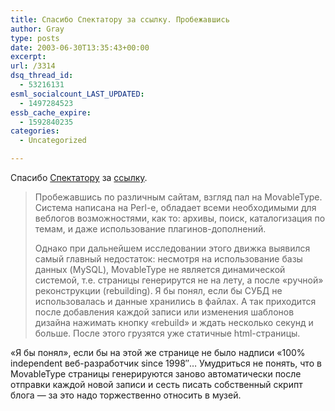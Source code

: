 ```yaml
---
title: Спасибо Спектатору за ссылку. Пробежавшись
author: Gray
type: posts
date: 2003-06-30T13:35:43+00:00
excerpt:
url: /3314
dsq_thread_id:
  - 53216131
esml_socialcount_LAST_UPDATED:
  - 1497284523
essb_cache_expire:
  - 1592840235
categories:
  - Uncategorized

---
```








Спасибо <a href="http://register.spectator.ru/30.06.2003/5" target="_blank">Спектатору</a> за <a href="http://webdiary.ru/?id=3" target="_blank">ссылку</a>.

> Пробежавшись по различным сайтам, взгляд пал на MovableType. Система написана на Perl-е, обладает всеми необходимыми для веблогов возможностями, как то: архивы, поиск, каталогизация по темам, и даже использование плагинов-дополнений. 
> 
> Однако при дальнейшем исследовании этого движка выявился самый главный недостаток: несмотря на использование базы данных (MySQL), MovableType не является динамической системой, т.е. страницы генерирутся не на лету, а после &#171;ручной&#187; реконструкции (rebuilding). Я бы понял, если бы СУБД не использовалась и данные хранились в файлах. А так приходится после добавления каждой записи или изменения шаблонов дизайна нажимать кнопку &#171;rebuild&#187; и ждать несколько секунд и больше. После этого грузятся уже статичные html-страницы. 

&#171;Я бы понял&#187;, если бы на этой же странице не было надписи &#171;100% independent веб-разработчик since 1998&#8243;&#8230; Умудриться не понять, что в MovableType страницы генерируются заново автоматически после отправки каждой новой записи и сесть писать собственный скрипт блога &#8212; за это надо торжественно относить в музей.